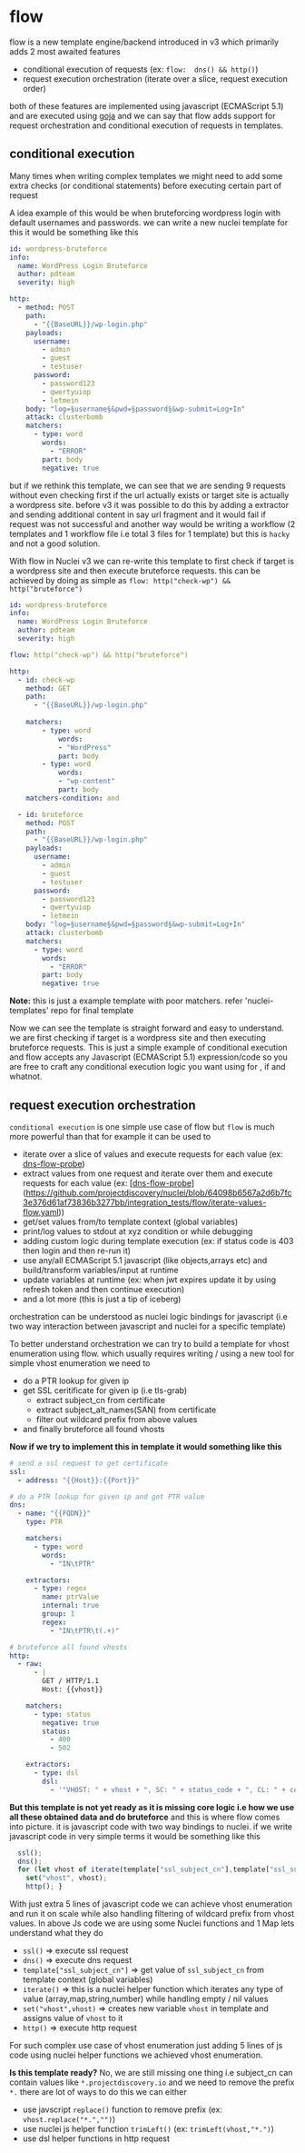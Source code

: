 # flow

flow is a new template engine/backend introduced in v3 which primarily adds 2 most awaited features
- conditional execution of requests (ex: `flow:  dns() && http()`)
- request execution orchestration (iterate over a slice, request execution order)

both of these features are implemented using javascript (ECMAScript 5.1) and are executed using [goja](https://github.com/dop251/goja) and we can say that flow adds support for request orchestration and conditional execution of requests in templates.

## conditional execution

Many times when writing complex templates we might need to add some extra checks (or conditional statements) before executing certain part of request

A idea example of this would be when bruteforcing wordpress login with default usernames and passwords. we can write a new nuclei template for this it would be something like this
```yaml
id: wordpress-bruteforce
info:
  name: WordPress Login Bruteforce
  author: pdteam
  severity: high

http:
  - method: POST
    path:
      - "{{BaseURL}}/wp-login.php"
    payloads:
      username:
        - admin
        - guest
        - testuser
      password:
        - password123
        - qwertyuiop
        - letmein
    body: "log=§username§&pwd=§password§&wp-submit=Log+In"
    attack: clusterbomb 
    matchers:
      - type: word
        words:
          - "ERROR"
        part: body
        negative: true
```

but if we rethink this template, we can see that we are sending 9 requests without even checking first if the url actually exists or target site is actually a wordpress site. before v3 it was possible to do this by adding a extractor and sending additional content in say url fragment and it would fail if request was not successful and another way would be writing a workflow (2 templates and 1 workflow file i.e total 3 files for 1 template) but this is `hacky` and not a good solution.

With flow in Nuclei v3 we can re-write this template to first check if target is a wordpress site and then execute bruteforce requests.
this can be achieved by doing as simple as `flow: http("check-wp") && http("bruteforce")` 

```yaml
id: wordpress-bruteforce
info:
  name: WordPress Login Bruteforce
  author: pdteam
  severity: high

flow: http("check-wp") && http("bruteforce")

http:
  - id: check-wp
    method: GET
    path:
      - "{{BaseURL}}/wp-login.php"
    
    matchers:
        - type: word
            words:
            - "WordPress"
            part: body
        - type: word
            words:
            - "wp-content"
            part: body
    matchers-condition: and

  - id: bruteforce
    method: POST
    path:
      - "{{BaseURL}}/wp-login.php"
    payloads:
      username:
        - admin
        - guest
        - testuser
      password:
        - password123
        - qwertyuiop
        - letmein
    body: "log=§username§&pwd=§password§&wp-submit=Log+In"
    attack: clusterbomb 
    matchers:
      - type: word
        words:
          - "ERROR"
        part: body
        negative: true
```
**Note:**  this is just a example template with poor matchers. refer 'nuclei-templates' repo for final template

Now we can see the template is straight forward and easy to understand. we are first checking if target is a wordpress site and then executing bruteforce requests. This is just a simple example of conditional execution and flow accepts any Javascript (ECMAScript 5.1) expression/code so you are free to craft any conditional execution logic you want using for , if and whatnot.

## request execution orchestration

`conditional execution` is one simple use case of flow but `flow` is much more powerful than that for example it can be used to
- iterate over a slice of values and execute requests for each value (ex: [dns-flow-probe](testcases/nuclei-flow-dns.yaml))
- extract values from one request and iterate over them and execute requests for each value (ex: [[dns-flow-probe](testcases/nuclei-flow-dns.yaml)](https://github.com/projectdiscovery/nuclei/blob/64098b6567a2d6b7fc3e376d61af73836b3277bb/integration_tests/flow/iterate-values-flow.yaml))
- get/set values from/to template context (global variables)
- print/log values to stdout at xyz condition or while debugging
- adding custom logic during template execution (ex: if status code is 403 then login and then re-run it)
- use any/all ECMAScript 5.1 javascript (like objects,arrays etc) and build/transform variables/input at runtime
- update variables at runtime (ex: when jwt expires update it by using refresh token and then continue execution)
- and a lot more (this is just a tip of iceberg)

orchestration can be understood as nuclei logic bindings for javascript (i.e two way interaction between javascript and nuclei for a specific template)

To better understand orchestration we can try to build a template for vhost enumeration using flow. which usually requires writing / using a new tool
for simple vhost enumeration we need to 
- do a PTR lookup for given ip
- get SSL ceritificate for given ip (i.e tls-grab)
  - extract subject_cn from certificate
  - extract subject_alt_names(SAN) from certificate
  - filter out wildcard prefix from above values
- and finally bruteforce all found vhosts


**Now if we try to implement this in template it would something like this**
```yaml
# send a ssl request to get certificate
ssl:
  - address: "{{Host}}:{{Port}}"

# do a PTR lookup for given ip and get PTR value
dns:
  - name: "{{FQDN}}"
    type: PTR

    matchers:
      - type: word
        words:
          - "IN\tPTR"

    extractors:
      - type: regex
        name: ptrValue
        internal: true
        group: 1
        regex:
          - "IN\tPTR\t(.+)" 

# bruteforce all found vhosts
http:
  - raw:
      - |
        GET / HTTP/1.1
        Host: {{vhost}}

    matchers:
      - type: status
        negative: true
        status:
          - 400
          - 502

    extractors:
      - type: dsl
        dsl:
          - '"VHOST: " + vhost + ", SC: " + status_code + ", CL: " + content_length'                                                                                tarun@macbook:~/Codebase/nuclei/integration_tes
```
**But this template is not yet ready as it is missing core logic i.e how we use all these obtained data and do bruteforce**
and this is where flow comes into picture. it is javascript code with two way bindings to nuclei. if we write javascript code in very simple terms it would be something like this
```javascript
  ssl();
  dns();
  for (let vhost of iterate(template["ssl_subject_cn"],template["ssl_subject_an"])) {
    set("vhost", vhost);
    http(); }
```

With just extra 5 lines of javascript code we can achieve vhost enumeration and run it on scale while also handling filtering of wildcard prefix from vhost values.
In above Js code we are using some Nuclei functions and 1 Map lets understand what they do

- `ssl()` => execute ssl request
- `dns()` => execute dns request
- `template["ssl_subject_cn"]` => get value of `ssl_subject_cn` from template context (global variables)
- `iterate()` => this is a nuclei helper function which iterates any type of value (array,map,string,number) while handling empty / nil values
- `set("vhost",vhost)` => creates new variable `vhost` in template and assigns value of `vhost` to it
- `http()` => execute http request

For such complex use case of vhost enumeration just adding 5 lines of js code using nuclei helper functions we achieved vhost enumeration.

**Is this template ready?**
No, we are still missing one thing i.e subject_cn can contain values like `*.projectdiscovery.io` and we need to remove the prefix `*.` 
there are lot of ways to do this we can either
- use javscript `replace()` function to remove prefix (ex: `vhost.replace("*.","")`)
- use nuclei js helper function `trimLeft()`  (ex: `trimLeft(vhost,"*.")`)
- use dsl helper functions in http request

